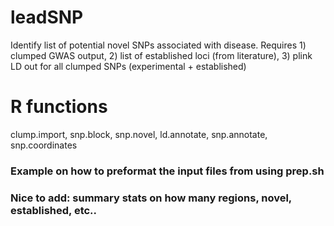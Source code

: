 # leadSNP

Identify list of potential novel SNPs associated with disease. Requires 1) clumped GWAS output, 2) list of established loci (from literature), 3) plink LD out for all clumped SNPs (experimental + established)

# R functions 
clump.import, snp.block, snp.novel, ld.annotate, snp.annotate, snp.coordinates

### Example on how to preformat the input files from using prep.sh

### Nice to add: summary stats on how many regions, novel, established, etc..
